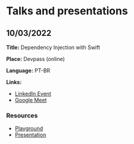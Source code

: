 # Talks and presentations

## 10/03/2022
**Title:** 
Dependency Injection with Swift

**Place:** 
Devpass (online)

**Language:** 
PT-BR

**Links:**
- [LinkedIn Event](https://www.linkedin.com/events/inje-odedepend-nciacomswift-edu6905548694402535424/about)
- [Google Meet](https://meet.google.com/qkg-qdeg-vfw)

### Resources
- [Playground](https://github.com/bocato/talks/tree/main/2022-03-10_dependency_injection_with_swift/DIPlayground.playground)
- [Presentation](https://github.com/bocato/talks/blob/main/2022-03-10_dependency_injection_with_swift/dependency_injection_ptBR.pdf)
